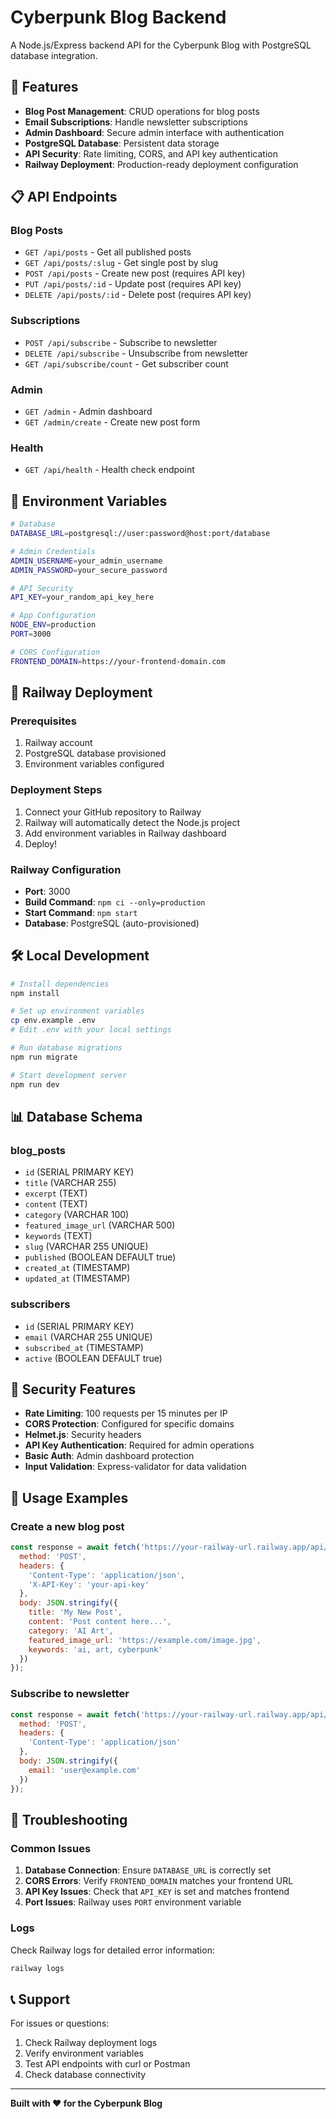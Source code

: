 # Cyberpunk Blog Backend

A Node.js/Express backend API for the Cyberpunk Blog with PostgreSQL database integration.

## 🚀 Features

- **Blog Post Management**: CRUD operations for blog posts
- **Email Subscriptions**: Handle newsletter subscriptions
- **Admin Dashboard**: Secure admin interface with authentication
- **PostgreSQL Database**: Persistent data storage
- **API Security**: Rate limiting, CORS, and API key authentication
- **Railway Deployment**: Production-ready deployment configuration

## 📋 API Endpoints

### Blog Posts
- `GET /api/posts` - Get all published posts
- `GET /api/posts/:slug` - Get single post by slug
- `POST /api/posts` - Create new post (requires API key)
- `PUT /api/posts/:id` - Update post (requires API key)
- `DELETE /api/posts/:id` - Delete post (requires API key)

### Subscriptions
- `POST /api/subscribe` - Subscribe to newsletter
- `DELETE /api/subscribe` - Unsubscribe from newsletter
- `GET /api/subscribe/count` - Get subscriber count

### Admin
- `GET /admin` - Admin dashboard
- `GET /admin/create` - Create new post form

### Health
- `GET /api/health` - Health check endpoint

## 🔧 Environment Variables

```bash
# Database
DATABASE_URL=postgresql://user:password@host:port/database

# Admin Credentials
ADMIN_USERNAME=your_admin_username
ADMIN_PASSWORD=your_secure_password

# API Security
API_KEY=your_random_api_key_here

# App Configuration
NODE_ENV=production
PORT=3000

# CORS Configuration
FRONTEND_DOMAIN=https://your-frontend-domain.com
```

## 🚂 Railway Deployment

### Prerequisites
1. Railway account
2. PostgreSQL database provisioned
3. Environment variables configured

### Deployment Steps
1. Connect your GitHub repository to Railway
2. Railway will automatically detect the Node.js project
3. Add environment variables in Railway dashboard
4. Deploy!

### Railway Configuration
- **Port**: 3000
- **Build Command**: `npm ci --only=production`
- **Start Command**: `npm start`
- **Database**: PostgreSQL (auto-provisioned)

## 🛠️ Local Development

```bash
# Install dependencies
npm install

# Set up environment variables
cp env.example .env
# Edit .env with your local settings

# Run database migrations
npm run migrate

# Start development server
npm run dev
```

## 📊 Database Schema

### blog_posts
- `id` (SERIAL PRIMARY KEY)
- `title` (VARCHAR 255)
- `excerpt` (TEXT)
- `content` (TEXT)
- `category` (VARCHAR 100)
- `featured_image_url` (VARCHAR 500)
- `keywords` (TEXT)
- `slug` (VARCHAR 255 UNIQUE)
- `published` (BOOLEAN DEFAULT true)
- `created_at` (TIMESTAMP)
- `updated_at` (TIMESTAMP)

### subscribers
- `id` (SERIAL PRIMARY KEY)
- `email` (VARCHAR 255 UNIQUE)
- `subscribed_at` (TIMESTAMP)
- `active` (BOOLEAN DEFAULT true)

## 🔐 Security Features

- **Rate Limiting**: 100 requests per 15 minutes per IP
- **CORS Protection**: Configured for specific domains
- **Helmet.js**: Security headers
- **API Key Authentication**: Required for admin operations
- **Basic Auth**: Admin dashboard protection
- **Input Validation**: Express-validator for data validation

## 📝 Usage Examples

### Create a new blog post
```javascript
const response = await fetch('https://your-railway-url.railway.app/api/posts', {
  method: 'POST',
  headers: {
    'Content-Type': 'application/json',
    'X-API-Key': 'your-api-key'
  },
  body: JSON.stringify({
    title: 'My New Post',
    content: 'Post content here...',
    category: 'AI Art',
    featured_image_url: 'https://example.com/image.jpg',
    keywords: 'ai, art, cyberpunk'
  })
});
```

### Subscribe to newsletter
```javascript
const response = await fetch('https://your-railway-url.railway.app/api/subscribe', {
  method: 'POST',
  headers: {
    'Content-Type': 'application/json'
  },
  body: JSON.stringify({
    email: 'user@example.com'
  })
});
```

## 🐛 Troubleshooting

### Common Issues
1. **Database Connection**: Ensure `DATABASE_URL` is correctly set
2. **CORS Errors**: Verify `FRONTEND_DOMAIN` matches your frontend URL
3. **API Key Issues**: Check that `API_KEY` is set and matches frontend
4. **Port Issues**: Railway uses `PORT` environment variable

### Logs
Check Railway logs for detailed error information:
```bash
railway logs
```

## 📞 Support

For issues or questions:
1. Check Railway deployment logs
2. Verify environment variables
3. Test API endpoints with curl or Postman
4. Check database connectivity

---

**Built with ❤️ for the Cyberpunk Blog**

